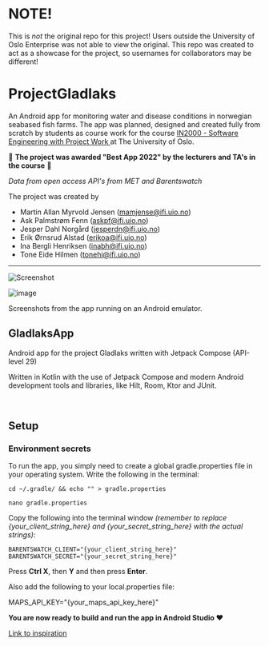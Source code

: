 # NOTE!

This is *not* the original repo for this project! Users outside the University of Oslo Enterprise was not able to view the original. This repo was created to act as a showcase for the project, so usernames for collaborators may be different!

# ProjectGladlaks

An Android app for monitoring water and disease conditions in norwegian seabased fish farms. The app was planned, designed and created fully from scratch by students as course work for the course [IN2000 - Software Engineering with Project Work ](https://www.uio.no/studier/emner/matnat/ifi/IN2000/index-eng.html) at The University of Oslo.

🌟 **The project was awarded "Best App 2022" by the lecturers and TA's in the course** 🌟

*Data from open access API's from MET and Barentswatch*

The project was created by

- Martin Allan Myrvold Jensen (mamjense@ifi.uio.no)
- Ask Palmstrøm Fenn (askpf@ifi.uio.no)
- Jesper Dahl Norgård (jesperdn@ifi.uio.no)
- Erik Ørnsrud Alstad (erikoa@ifi.uio.no)
- Ina Bergli Henriksen (inabh@ifi.uio.no)
- Tone Eide Hilmen (tonehi@ifi.uio.no)

---

<img align="center" src="https://media.github.uio.no/user/6920/files/dd71c30c-508e-455f-9c75-c7f6020e67f0" alt="Screenshot">

![image](https://media.github.uio.no/user/6920/files/8709fe6e-fe7a-4722-82c1-c77baef72740)

Screenshots from the app running on an Android emulator.

## GladlaksApp

Android app for the project Gladlaks written with Jetpack Compose (API-level 29)

Written in Kotlin with the use of Jetpack Compose and modern Android development tools and libraries, like Hilt, Room, Ktor and JUnit.

<br>

## Setup

### Environment secrets

To run the app, you simply need to create a global gradle.properties file in your operating system. Write the following in the terminal:

```
cd ~/.gradle/ && echo "" > gradle.properties
```

```
nano gradle.properties
```

Copy the following into the terminal window _(remember to replace {your_client_string_here} and {your_secret_string_here} with the actual strings)_:

```
BARENTSWATCH_CLIENT="{your_client_string_here}"
BARENTSWATCH_SECRET="{your_secret_string_here}"
```

Press **Ctrl X**, then **Y** and then press **Enter**.

Also add the following to your local.properties file:

MAPS_API_KEY="{your_maps_api_key_here}"

**You are now ready to build and run the app in Android Studio ❤️**

[Link to inspiration](https://richardroseblog.wordpress.com/2016/05/29/hiding-secret-api-keys-from-git/)
